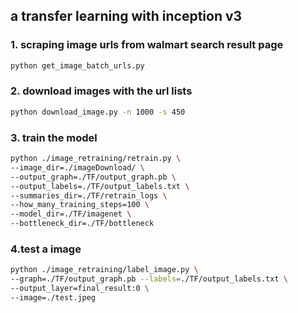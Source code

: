 ## a transfer learning with inception v3
### 1. scraping image urls from walmart search result page

```bash
python get_image_batch_urls.py
```
### 2. download images with the url lists

```bash
python download_image.py -n 1000 -s 450
```

### 3. train the model 

```bash
python ./image_retraining/retrain.py \
--image_dir=./imageDownload/ \
--output_graph=./TF/output_graph.pb \
--output_labels=./TF/output_labels.txt \
--summaries_dir=./TF/retrain_logs \
--how_many_training_steps=100 \
--model_dir=./TF/imagenet \
--bottleneck_dir=./TF/bottleneck
```

### 4.test a image

```bash
python ./image_retraining/label_image.py \
--graph=./TF/output_graph.pb --labels=./TF/output_labels.txt \
--output_layer=final_result:0 \
--image=./test.jpeg
```
